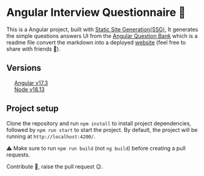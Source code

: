 # Angular Interview Questionnaire 🚀 
This is a Angular project, built with [Static Site Generation(SSG)](https://angular.dev/guide/prerendering#how-to-prerender-a-page), It generates the simple questions answers UI from the [Angular Question Bank](https://github.com/PrashantSinghGour/angular-questions-bank) which is a readme file convert the markdown into a deployed [website](https://angular-iq.web.app) (feel free to share with friends 🙂).

## Versions
  
  <div style="display: flex; align-items: center;">
   <img src="https://angular.dev/assets/icons/favicon.ico" height="16px" width="auto" style="padding-right: 0.3rem;"/> <a href=https://angular.dev>Angular v17.3</a>
</div>
  <div style="display: flex; align-items: center;">
   <img src="https://nodejs.org/static/logos/jsIconGreen.svg" height="16px" width="auto" style="padding-right: 0.3rem;"/> <a href="https://nodejs.org" >Node v18.13</a>
</div>

## Project setup

Clone the repository and run `npm install` to install project dependencies, followed by `npm run start` to start the project. By default, the project will be running at `http://localhost:4200/`.

⚠️ Make sure to run `npm run build` (not `ng build`) before creating a pull requests.

Contribute 🚀, raise the pull request 😉.